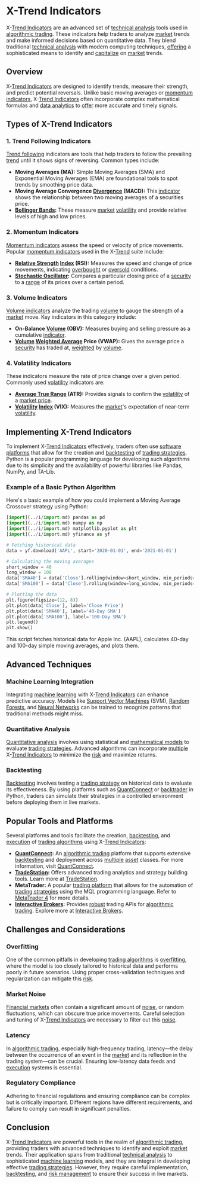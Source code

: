 # X-Trend Indicators

X-[Trend Indicators](../t/trend_indicators.md) are an advanced set of [technical analysis](../t/technical_analysis.md) tools used in [algorithmic trading](../a/algorithmic_trading.md). These indicators help traders to analyze [market](../m/market.md) trends and make informed decisions based on quantitative data. They blend traditional [technical analysis](../t/technical_analysis.md) with modern computing techniques, [offering](../o/offering.md) a sophisticated means to identify and [capitalize](../c/capitalize.md) on [market](../m/market.md) trends.

## Overview

X-[Trend Indicators](../t/trend_indicators.md) are designed to identify trends, measure their strength, and predict potential reversals. Unlike basic moving averages or [momentum indicators](../m/momentum_indicators.md), X-[Trend Indicators](../t/trend_indicators.md) often incorporate complex mathematical formulas and [data analytics](../d/data_analytics.md) to [offer](../o/offer.md) more accurate and timely signals.

## Types of X-Trend Indicators

### 1. **Trend Following Indicators**

[Trend following](../t/trend_following.md) indicators are tools that help traders to follow the prevailing [trend](../t/trend.md) until it shows signs of reversing. Common types include:

- **Moving Averages (MA):** Simple Moving Averages (SMA) and Exponential Moving Averages (EMA) are foundational tools to spot trends by smoothing price data.
- **Moving Average Convergence [Divergence](../d/divergence.md) (MACD):** This [indicator](../i/indicator.md) shows the relationship between two moving averages of a securities price.
- **[Bollinger Bands](../b/bollinger_bands.md):** These measure [market](../m/market.md) [volatility](../v/volatility.md) and provide relative levels of high and low prices.

### 2. **Momentum Indicators**

[Momentum indicators](../m/momentum_indicators.md) assess the speed or velocity of price movements. Popular [momentum indicators](../m/momentum_indicators.md) used in the X-[Trend](../t/trend.md) suite include:

- **[Relative Strength](../r/relative_strength.md) [Index](../i/index_instrument.md) (RSI):** Measures the speed and change of price movements, indicating [overbought](../o/overbought.md) or [oversold](../o/oversold.md) conditions.
- **[Stochastic Oscillator](../s/stochastic_oscillator.md):** Compares a particular closing price of a [security](../s/security.md) to a [range](../r/range.md) of its prices over a certain period.

### 3. **Volume Indicators**

[Volume indicators](../v/volume_indicators.md) analyze the trading [volume](../v/volume.md) to gauge the strength of a [market](../m/market.md) move. Key indicators in this category include:

- **On-Balance [Volume](../v/volume.md) (OBV):** Measures buying and selling pressure as a cumulative [indicator](../i/indicator.md).
- **[Volume](../v/volume.md) [Weighted Average](../w/weighted_average.md) Price (VWAP):** Gives the average price a [security](../s/security.md) has traded at, [weighted](../w/weighted.md) by [volume](../v/volume.md).

### 4. **Volatility Indicators**

These indicators measure the rate of price change over a given period. Commonly used [volatility](../v/volatility.md) indicators are:

- **[Average True Range](../a/average_true_range_(atr).md) (ATR):** Provides signals to confirm the [volatility](../v/volatility.md) of a [market price](../m/market_price.md).
- **[Volatility](../v/volatility.md) [Index](../i/index_instrument.md) (VIX):** Measures the [market](../m/market.md)'s expectation of near-term [volatility](../v/volatility.md).

## Implementing X-Trend Indicators

To implement X-[Trend Indicators](../t/trend_indicators.md) effectively, traders often use [software platforms](../s/software_platforms_for_trading.md) that allow for the creation and [backtesting](../b/backtesting.md) of [trading strategies](../t/trading_strategies.md). Python is a popular programming language for developing such algorithms due to its simplicity and the availability of powerful libraries like Pandas, NumPy, and TA-Lib.

### Example of a Basic Python Algorithm

Here's a basic example of how you could implement a Moving Average Crossover strategy using Python:

```python
[import](../i/import.md) pandas as pd
[import](../i/import.md) numpy as np
[import](../i/import.md) matplotlib.pyplot as plt
[import](../i/import.md) yfinance as yf

# Fetching historical data
data = yf.download('AAPL', start='2020-01-01', end='2021-01-01')

# Calculating the moving averages
short_window = 40
long_window = 100
data['SMA40'] = data['Close'].rolling(window=short_window, min_periods=1).mean()
data['SMA100'] = data['Close'].rolling(window=long_window, min_periods=1).mean()

# Plotting the data
plt.figure(figsize=(12, 8))
plt.plot(data['Close'], label='Close Price')
plt.plot(data['SMA40'], label='40-Day SMA')
plt.plot(data['SMA100'], label='100-Day SMA')
plt.legend()
plt.show()
```

This script fetches historical data for Apple Inc. (AAPL), calculates 40-day and 100-day simple moving averages, and plots them.

## Advanced Techniques

### Machine Learning Integration

Integrating [machine learning](../m/machine_learning.md) with X-[Trend Indicators](../t/trend_indicators.md) can enhance predictive accuracy. Models like [Support Vector Machines](../s/support_vector_machines_in_trading.md) (SVM), [Random Forests](../r/random_forests_in_trading.md), and [Neural Networks](../n/neural_networks_in_trading.md) can be trained to recognize patterns that traditional methods might miss.

### Quantitative Analysis

[Quantitative analysis](../q/quantitative_analysis.md) involves using statistical and [mathematical models](../m/mathematical_models_in_trading.md) to evaluate [trading strategies](../t/trading_strategies.md). Advanced algorithms can incorporate [multiple](../m/multiple.md) X-[Trend Indicators](../t/trend_indicators.md) to minimize the [risk](../r/risk.md) and maximize returns.

### Backtesting

[Backtesting](../b/backtesting.md) involves testing a [trading strategy](../t/trading_strategy.md) on historical data to evaluate its effectiveness. By using platforms such as [QuantConnect](../q/quantconnect.md) or [backtrader](../b/backtrader.md) in Python, traders can simulate their strategies in a controlled environment before deploying them in live markets.

## Popular Tools and Platforms

Several platforms and tools facilitate the creation, [backtesting](../b/backtesting.md), and [execution](../e/execution.md) of [trading algorithms](../t/trading_algorithms.md) using X-[Trend Indicators](../t/trend_indicators.md):

- **[QuantConnect](../q/quantconnect.md):** An [algorithmic trading](../a/algorithmic_trading.md) platform that supports extensive [backtesting](../b/backtesting.md) and deployment across [multiple](../m/multiple.md) [asset](../a/asset.md) classes. For more information, visit [QuantConnect](https://www.quantconnect.com/).
- **[TradeStation](../t/tradestation.md):** Offers advanced trading analytics and strategy building tools. Learn more at [TradeStation](https://www.tradestation.com/).
- **MetaTrader:** A popular [trading platform](../t/trading_platform.md) that allows for the automation of [trading strategies](../t/trading_strategies.md) using the MQL programming language. Refer to [MetaTrader 4](https://www.metatrader4.com/) for more details.
- **[Interactive Brokers](../i/interactive_brokers.md):** Provides [robust](../r/robust.md) trading APIs for [algorithmic trading](../a/algorithmic_trading.md). Explore more at [Interactive Brokers](https://www.interactivebrokers.com/).

## Challenges and Considerations

### Overfitting

One of the common pitfalls in developing [trading algorithms](../t/trading_algorithms.md) is [overfitting](../o/overfitting.md), where the model is too closely tailored to historical data and performs poorly in future scenarios. Using proper cross-validation techniques and regularization can mitigate this [risk](../r/risk.md).

### Market Noise

[Financial markets](../f/financial_market.md) often contain a significant amount of [noise](../n/noise.md), or random fluctuations, which can obscure true price movements. Careful selection and tuning of X-[Trend Indicators](../t/trend_indicators.md) are necessary to filter out this [noise](../n/noise.md).

### Latency

In [algorithmic trading](../a/algorithmic_trading.md), especially high-frequency trading, latency—the delay between the occurrence of an event in the [market](../m/market.md) and its reflection in the trading system—can be crucial. Ensuring low-latency data feeds and [execution](../e/execution.md) systems is essential.

### Regulatory Compliance

Adhering to financial regulations and ensuring compliance can be complex but is critically important. Different regions have different requirements, and failure to comply can result in significant penalties.

## Conclusion

X-[Trend Indicators](../t/trend_indicators.md) are powerful tools in the realm of [algorithmic trading](../a/algorithmic_trading.md), providing traders with advanced techniques to identify and exploit [market](../m/market.md) trends. Their application spans from traditional [technical analysis](../t/technical_analysis.md) to sophisticated [machine learning](../m/machine_learning.md) models, and they are integral in developing effective [trading strategies](../t/trading_strategies.md). However, they require careful implementation, [backtesting](../b/backtesting.md), and [risk management](../r/risk_management.md) to ensure their success in live markets.
